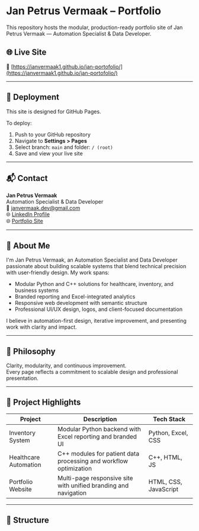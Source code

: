 ﻿# Jan Petrus Vermaak – Portfolio

This repository hosts the modular, production-ready portfolio site of Jan Petrus Vermaak — Automation Specialist & Data Developer.

## 🌐 Live Site

🔗 [https://janvermaak1.github.io/jan-portofolio/](https://janvermaak1.github.io/jan-portofolio/)

---

## 📌 Deployment

This site is designed for GitHub Pages.

To deploy:

1. Push to your GitHub repository  
2. Navigate to **Settings > Pages**  
3. Select branch: `main` and folder: `/ (root)`  
4. Save and view your live site

---

## 📬 Contact

**Jan Petrus Vermaak**  
Automation Specialist & Data Developer  
📧 janvermaak.dev@gmail.com  
🌐 [LinkedIn Profile](https://www.linkedin.com/in/janvermaak1)  
🌐 [Portfolio Site](https://janvermaak1.github.io/jan-portofolio/)

---

## 👤 About Me

I'm Jan Petrus Vermaak, an Automation Specialist and Data Developer passionate about building scalable systems that blend technical precision with user-friendly design. My work spans:

- Modular Python and C++ solutions for healthcare, inventory, and business systems  
- Branded reporting and Excel-integrated analytics  
- Responsive web development with semantic structure  
- Professional UI/UX design, logos, and client-focused documentation  

I believe in automation-first design, iterative improvement, and presenting work with clarity and impact.

---

## 🧠 Philosophy

Clarity, modularity, and continuous improvement.  
Every page reflects a commitment to scalable design and professional presentation.

---

## 🌟 Project Highlights

| Project              | Description                                                       | Tech Stack           |
|----------------------|-------------------------------------------------------------------|----------------------|
| Inventory System     | Modular Python backend with Excel reporting and branded UI        | Python, Excel, CSS   |
| Healthcare Automation| C++ modules for patient data processing and workflow optimization | C++, HTML, JS        |
| Portfolio Website    | Multi-page responsive site with unified branding and navigation   | HTML, CSS, JavaScript|

---

## 📁 Structure
